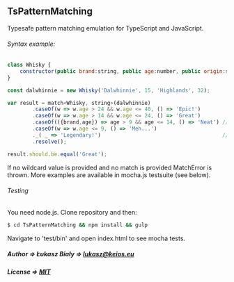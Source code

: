 ## TsPatternMatching

Typesafe pattern matching emulation for TypeScript and JavaScript.

###### Syntax example:

```javascript
class Whisky {
	constructor(public brand:string, public age:number, public origin:string, public price:number) {}
}

const dalwhinnie = new Whisky('Dalwhinnie', 15, 'Highlands', 32);

var result = match<Whisky, string>(dalwhinnie)
		.caseOf(w => w.age > 24 && w.age <= 40, () => 'Epic!')
        .caseOf(w => w.age > 14 && w.age <= 24, () => 'Great')
        .caseOf(({brand,age}) => age > 9 && age <= 14, () => 'Neat') // Destructuring
        .caseOf(w => w.age <= 9, () => 'Meh...')
        ._( _ => 'Legendary!')                                       // Wildcard
        .resolve();

result.should.be.equal('Great');
```

If no wildcard value is provided and no match is provided MatchError is thrown. More examples are available in mocha.js testsuite (see below).

###### Testing

You need node.js. Clone repository and then:
```bash
$ cd TsPatternMatching && npm install && gulp
```
Navigate to 'test/bin' and open index.html to see mocha tests.



##### Author => Łukasz Biały => [lukasz@keios.eu](mailto:lukasz@keios.eu)

##### License => [MIT](LICENSE)